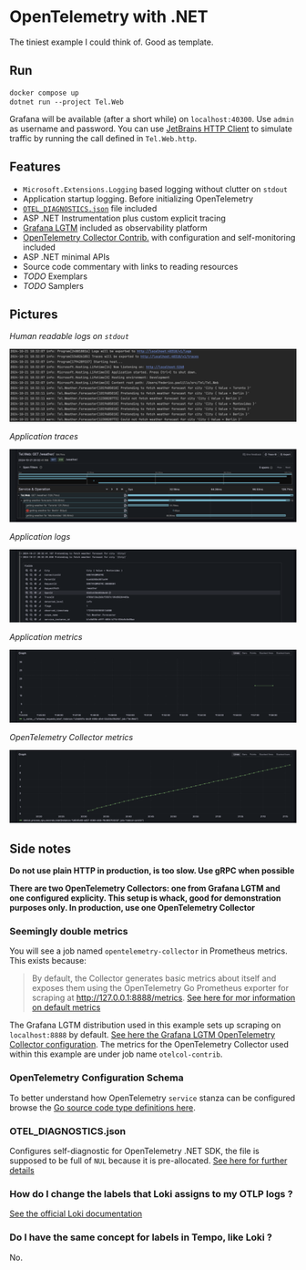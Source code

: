 # OpenTelemetry with .NET

The tiniest example I could think of. Good as template.

## Run

```shell
docker compose up
dotnet run --project Tel.Web
```

Grafana will be available (after a short while) on `localhost:40300`. Use `admin` as username and password. You can use [JetBrains HTTP Client](https://www.jetbrains.com/help/idea/http-client-in-product-code-editor.html) to simulate traffic by running the call defined in `Tel.Web.http`.

## Features

- `Microsoft.Extensions.Logging` based logging without clutter on `stdout`
- Application startup logging. Before initializing OpenTelemetry
- [`OTEL_DIAGNOSTICS.json`](https://github.com/open-telemetry/opentelemetry-dotnet/blob/main/src/OpenTelemetry/README.md#self-diagnostics) file included
- ASP .NET Instrumentation plus custom explicit tracing
- [Grafana LGTM](https://github.com/grafana/docker-otel-lgtm) included as observability platform
- [OpenTelemetry Collector Contrib.](https://github.com/open-telemetry/opentelemetry-collector-contrib) with configuration and self-monitoring included
- ASP .NET minimal APIs
- Source code commentary with links to reading resources
- _TODO_ Exemplars
- _TODO_ Samplers

## Pictures

_Human readable logs on `stdout`_

![Human Readable Logs on stdout](imgs/logs.png)

_Application traces_

![Application traces](imgs/tempo.png)

_Application logs_

![Application logs](imgs/loki.png)

_Application metrics_

![Application metrics](imgs/prom.png)

_OpenTelemetry Collector metrics_

![Application metrics](imgs/otelcol.png)

## Side notes

**Do not use plain HTTP in production, is too slow. Use gRPC when possible**

**There are two OpenTelemetry Collectors: one from Grafana LGTM and one configured explicity. This setup is whack, good for demonstration purposes only. In production, use one OpenTelemetry Collector**

### Seemingly double metrics

You will see a job named `opentelemetry-collector` in Prometheus metrics. This exists because:
> By default, the Collector generates basic metrics about itself and exposes them using the OpenTelemetry Go Prometheus exporter for scraping at http://127.0.0.1:8888/metrics. [See here for mor information on default metrics](https://opentelemetry.io/docs/collector/internal-telemetry/#configure-internal-metrics)

The Grafana LGTM distribution used in this example sets up scraping on `localhost:8888` by default. [See here the Grafana LGTM OpenTelemetry Collector configuration](https://github.com/grafana/docker-otel-lgtm/blob/b2bc9f79fab0b3eb6b9fa18ac817d8f1983c058d/docker/otelcol-config.yaml#L13). The metrics for the OpenTelemetry Collector used within this example are under job name `otelcol-contrib`.

### OpenTelemetry Configuration Schema

To better understand how OpenTelemetry `service` stanza can be configured browse the [Go source code type definitions here](https://pkg.go.dev/go.opentelemetry.io/collector/service#Config).

### OTEL_DIAGNOSTICS.json

Configures self-diagnostic for OpenTelemetry .NET SDK, the file is supposed to be full of `NUL` because it is pre-allocated. [See here for further details](https://github.com/open-telemetry/opentelemetry-dotnet/blob/main/src/OpenTelemetry/README.md#self-diagnostics)

### How do I change the labels that Loki assigns to my OTLP logs ?

[See the official Loki documentation](https://grafana.com/docs/loki/latest/send-data/otel/#changing-the-default-mapping-of-otlp-to-loki-format)

### Do I have the same concept for labels in Tempo, like Loki ?

No.
